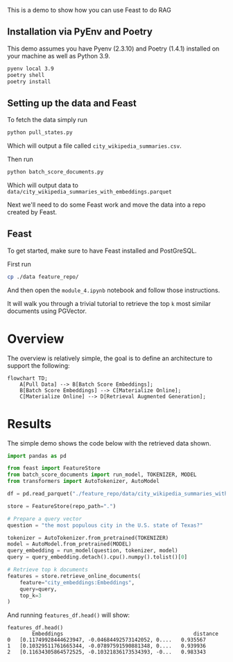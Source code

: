 This is a demo to show how you can use Feast to do RAG

## Installation via PyEnv and Poetry

This demo assumes you have Pyenv (2.3.10) and Poetry (1.4.1) installed on your machine as well as Python 3.9.

```bash
pyenv local 3.9
poetry shell
poetry install
```
## Setting up the data and Feast

To fetch the data simply run
```bash
python pull_states.py
```
Which will output a file called `city_wikipedia_summaries.csv`.

Then run
```bash
python batch_score_documents.py
```
Which will output data to `data/city_wikipedia_summaries_with_embeddings.parquet`

Next we'll need to do some Feast work and move the data into a repo created by
Feast.

## Feast

To get started, make sure to have Feast installed and PostGreSQL.

First run
```bash
cp ./data feature_repo/
```

And then open the `module_4.ipynb` notebook and follow those instructions.

It will walk you through a trivial tutorial to retrieve the top `k` most similar
documents using PGVector.

# Overview

The overview is relatively simple, the goal is to define an architecture
to support the following:

```mermaid
flowchart TD;
    A[Pull Data] --> B[Batch Score Embeddings];
    B[Batch Score Embeddings] --> C[Materialize Online];
    C[Materialize Online] --> D[Retrieval Augmented Generation];
```

# Results

The simple demo shows the code below with the retrieved data shown.

```python
import pandas as pd

from feast import FeatureStore
from batch_score_documents import run_model, TOKENIZER, MODEL
from transformers import AutoTokenizer, AutoModel

df = pd.read_parquet("./feature_repo/data/city_wikipedia_summaries_with_embeddings.parquet")

store = FeatureStore(repo_path=".")

# Prepare a query vector
question = "the most populous city in the U.S. state of Texas?"

tokenizer = AutoTokenizer.from_pretrained(TOKENIZER)
model = AutoModel.from_pretrained(MODEL)
query_embedding = run_model(question, tokenizer, model)
query = query_embedding.detach().cpu().numpy().tolist()[0]

# Retrieve top k documents
features = store.retrieve_online_documents(
    feature="city_embeddings:Embeddings",
    query=query,
    top_k=3
)
```
And running `features_df.head()` will show:

```
features_df.head()
        Embeddings	                                        distance
0	[0.11749928444623947, -0.04684492573142052, 0....	0.935567
1	[0.10329511761665344, -0.07897591590881348, 0....	0.939936
2	[0.11634305864572525, -0.10321836173534393, -0...	0.983343
```
